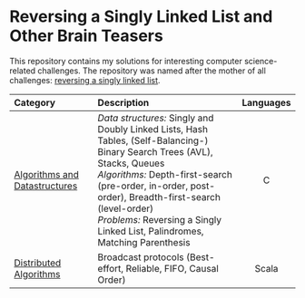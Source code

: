 Reversing a Singly Linked List and Other Brain Teasers
======================================================

This repository contains my solutions for interesting computer science-related challenges. The
repository was named after the mother of all challenges: [reversing a singly linked list].

| Category                                                   | Description                                      | Languages
| :--------------------------------------------------------- | :----------------------------------------------- | :-------:
| [Algorithms and Datastructures](algorithms-datastructures) | *Data structures:* Singly and Doubly Linked Lists, Hash Tables, (Self-Balancing-) Binary Search Trees (AVL), Stacks, Queues<br>*Algorithms:* Depth-first-search (pre-order, in-order, post-order), Breadth-first-search (level-order)<br>*Problems:* Reversing a Singly Linked List, Palindromes, Matching Parenthesis | C |
| [Distributed Algorithms](distributed-algorithms)           | Broadcast protocols (Best-effort, Reliable, FIFO, Causal Order)                                       | Scala

[reversing a singly linked list]: https://rethinkdb.com/blog/will-the-real-programmers-please-stand-up/
